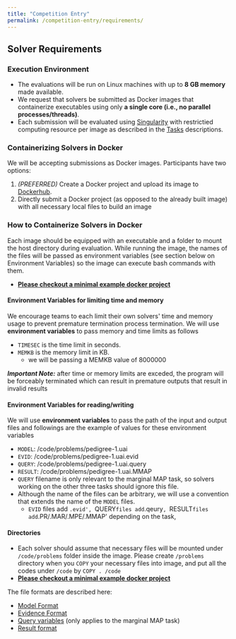 ```yaml
---
title: "Competition Entry"
permalink: /competition-entry/requirements/
---
```


## Solver Requirements


### Execution Environment

* The evaluations will be run on Linux machines with up to **8 GB memory** made available.
* We request that solvers be submitted as Docker images that containerize executables using only **a single core (i.e., no parallel processes/threads)**.
* Each submission will be evaluated using [Singularity](https://sylabs.io/guides/2.6/user-guide/index.html) 
with restrictied computing resource per image as described in the [Tasks](./tasks.md) descriptions.


### Containerizing Solvers in Docker
We will be accepting submissions as Docker images. Participants have two options:
1. _(PREFERRED)_ Create a Docker project and upload its image to [Dockerhub](https://hub.docker.com/).
2. Directly submit a Docker project (as opposed to the already built image) with all necessary local files to build an image


### How to Containerize Solvers in Docker
Each image should be equipped with an executable and a folder to mount the host directory during evaluation.
While running the image, the names of the files will be passed as environment variables (see section below on
Environment Variables) so the image can execute bash commands with them.

* **[Please checkout a minimal example docker project](https://github.com/dechterlab/daoopt-docker)**

#### Environment Variables for limiting time and memory
We encourage teams to each limit their own solvers' time and memory usage to prevent premature termination process termination.  We will use **environment variables** to pass memory and time limits as follows
* `TIMESEC` is the time limit in seconds.
* `MEMKB` is the memory limit in KB.
    * we will be passing a MEMKB value of 8000000

***Important Note:*** after time or memory limits are exceded, the program will be forceably terminated which can result in premature outputs that result in invalid results

#### Environment Variables for reading/writing 
We will use **environment variables** to pass the path of the input and output files and
followings are the example of values for these environment variables
* `MODEL`: /code/problems/pedigree-1.uai
* `EVID`: /code/problems/pedigree-1.uai.evid
* `QUERY`: /code/problems/pedigree-1.uai.query
* `RESULT`: /code/problems/pedigree-1.uai.MMAP
* `QUERY` filename is only relevant to the marginal MAP task, so solvers working on the other three tasks should ignore this file.
* Although the name of the files can be arbitrary, we will use a convention that extends the name of the `MODEL` files.
  * `EVID` files add `.evid', `QUERY` files add `.qeury`, `RESULT` files add `.PR/.MAR/.MPE/.MMAP' depending on the task, 

#### Directories
* Each solver should assume that necessary files will be mounted under `/code/problems` folder inside the image.
Please create `/problems` directory when you `COPY` your necessary files into image, and
put all the codes under `/code` by `COPY . /code`
* **[Please checkout a minimal example docker project](https://github.com/dechterlab/daoopt-docker)**

The file formats are described here:
* [Model Format](../file-formats/model-format.md)   
* [Evidence Format](../file-formats/evidence-format.md)
* [Query variables](../file-formats/query-format.md) (only applies to the marginal MAP task)
* [Result format](../file-formats/result-format.md)
   
